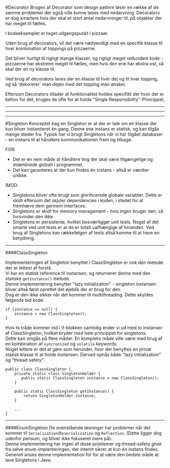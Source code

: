 #Decorator
Brugen af Decorator som design pattern løser en række af de samme
problemer der også ville kunne løses med nedarvning.
Decorators er dog smartere hvis der skal et stort antal nedarvninger
til, på objekter der har meget til fælles.

I kodeeksemplet er taget udgangspunkt i pizzaer.

Uden brug af decorators, vil det være nødvendigt med en specifik 
klasse til hver kombination af toppings på pizzaerne.

Det bliver hurtigt til rigtigt mange klasser, og rigtigt meget 
redundant kode - pizzaerne har ekstremt meget til fælles,
men hvis den ene har ekstra ost, så skal der en ny klasse til.

Ved brug af decorators laves der en klasse til hver dej og til hver 
topping, og så 'dekorerer' man dejen med det topping man ønsker.

Eftersom Decorators tillader at funktionalitet holdes specifikt der 
hvor der er behov for det, bruges de ofte for at holde 
"Single Responsibility"-Princippet,


---
---
---
#Singleton
Konceptet bag en Singleton er at der er tale om en klasse der kun 
bliver instantieret én gang. Denne ene instans er statisk, og kan 
tilgås mange steder fra.
Typisk har vi brugt Singletons når vi har tilgået databaser - en 
instans til at håndtere kommunikationen frem og tilbage.

FOR:
- Det er en nem måde at håndtere ting der skal være tilgængelige og 
strømlinede globalt i programmet.
- Det kan garanteres at der kun findes én instans - altså er værdier unikke.

IMOD:
- Singletons bliver ofte brugt som glorificerede globale variabler.
 Dette er skidt eftersom det skjuler dependencies i koden, i stedet for
 at fremhæve dem gennem interfaces.
- Singletons er skidt for memory management - hvis ingen bruger den,
 så forsvinder den ikke.
- Singletons er persistente, hvilket besværliggør unit tests.
 Noget af det smarte ved unit tests er at de er totalt uafhængige af
 hinanden. Ved brug af Singletons kan rækkefølgen af tests altså komme 
 til at have en betydning.

---
####ClassSingleton

Implementeringen af Singleton benyttet i ClassSingleton er nok den 
metode der er lettest af forstå.\
Vi har en statisk reference til instansen, og returnerer denne med den 
statiske `getInstance()` metode.\
Denne implementering benytter "lazy initialization" - singleton 
instansen bliver altså først oprettet det øjeblik der er brug for den.\
Dog er den ikke sikker når det kommer til multithreading. 
Dette skyldes følgende bid kode:
```
if (instance == null) {
    instance = new ClassSingleton();
}
```
Hvis to tråde kommer ind i if-blokken samtidig ender vi ud med to 
instanser af ClassSingleton, hvilket bryder med hele princippet for 
singletons.\
Dette kan omgås på flere måder. En kompleks måde ville være med brug af 
en kombination af `syncronized` og `volatile` keywords.\
Noget lettere er det at gøre som herunder, hvor der benyttes en privat 
statisk klasse til at holde instansen. Derved opnås både 
"lazy initialization" og "thread safety".
```
public class ClassSingleton {
    private static class SingletonHolder {
       public static ClassSingleton instance = new ClassSingleton();
    }
 
    public static ClassSingleton getInstance() {
        return SingletonHolder.instance;
    }

    ...
}
```
---
####EnumSingleton
De ovenstående løsninger har problemer når det kommer til 
`Serialization`/`Deserialization` og `Reflection`. 
(Dette ligger dog udenfor pensum, og bliver ikke fokuseret mere på).\
Denne implementering har ingen af disse problemer og thread-safety 
givet fra selve enum-implenteringen, der internt sikrer at kun én 
instans findes.\
Generelt anses denne implementation for for at være den bedste måde at 
lave Singletons i Java. 